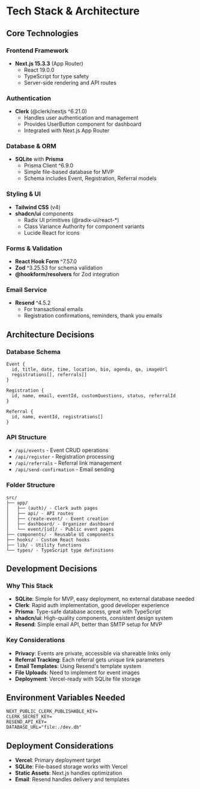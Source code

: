 # Tech Stack & Architecture

## Core Technologies

### Frontend Framework
- **Next.js 15.3.3** (App Router)
  - React 19.0.0
  - TypeScript for type safety
  - Server-side rendering and API routes

### Authentication
- **Clerk** (@clerk/nextjs ^6.21.0)
  - Handles user authentication and management
  - Provides UserButton component for dashboard
  - Integrated with Next.js App Router

### Database & ORM
- **SQLite** with **Prisma** 
  - Prisma Client ^6.9.0
  - Simple file-based database for MVP
  - Schema includes Event, Registration, Referral models

### Styling & UI
- **Tailwind CSS** (v4)
- **shadcn/ui** components
  - Radix UI primitives (@radix-ui/react-*)
  - Class Variance Authority for component variants
  - Lucide React for icons

### Forms & Validation
- **React Hook Form** ^7.57.0
- **Zod** ^3.25.53 for schema validation
- **@hookform/resolvers** for Zod integration

### Email Service
- **Resend** ^4.5.2
  - For transactional emails
  - Registration confirmations, reminders, thank you emails

## Architecture Decisions

### Database Schema
```prisma
Event {
  id, title, date, time, location, bio, agenda, qa, imageUrl
  registrations[], referrals[]
}

Registration {
  id, name, email, eventId, customQuestions, status, referralId
}

Referral {
  id, name, eventId, registrations[]
}
```

### API Structure
- `/api/events` - Event CRUD operations
- `/api/register` - Registration processing
- `/api/referrals` - Referral link management
- `/api/send-confirmation` - Email sending

### Folder Structure
```
src/
├── app/
│   ├── (auth)/ - Clerk auth pages
│   ├── api/ - API routes
│   ├── create-event/ - Event creation
│   ├── dashboard/ - Organizer dashboard
│   └── event/[id]/ - Public event pages
├── components/ - Reusable UI components
├── hooks/ - Custom React hooks
├── lib/ - Utility functions
└── types/ - TypeScript type definitions
```

## Development Decisions

### Why This Stack
- **SQLite**: Simple for MVP, easy deployment, no external database needed
- **Clerk**: Rapid auth implementation, good developer experience
- **Prisma**: Type-safe database access, great with TypeScript
- **shadcn/ui**: High-quality components, consistent design system
- **Resend**: Simple email API, better than SMTP setup for MVP

### Key Considerations
- **Privacy**: Events are private, accessible via shareable links only
- **Referral Tracking**: Each referral gets unique link parameters  
- **Email Templates**: Using Resend's template system
- **File Uploads**: Need to implement for event images
- **Deployment**: Vercel-ready with SQLite file storage

## Environment Variables Needed
```
NEXT_PUBLIC_CLERK_PUBLISHABLE_KEY=
CLERK_SECRET_KEY=
RESEND_API_KEY=
DATABASE_URL="file:./dev.db"
```

## Deployment Considerations
- **Vercel**: Primary deployment target
- **SQLite**: File-based storage works with Vercel
- **Static Assets**: Next.js handles optimization
- **Email**: Resend handles delivery and templates 